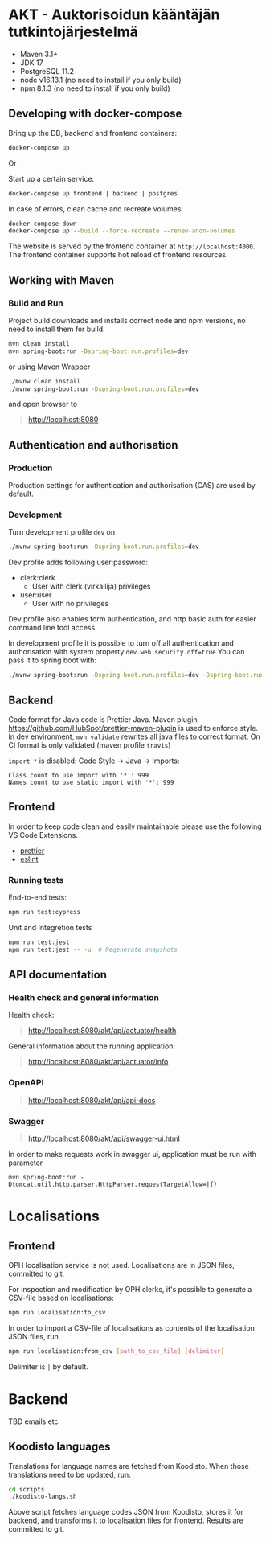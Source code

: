# AKT - Auktorisoidun kääntäjän tutkintojärjestelmä

- Maven 3.1+
- JDK 17
- PostgreSQL 11.2
- node v16.13.1 (no need to install if you only build)
- npm 8.1.3 (no need to install if you only build)

## Developing with docker-compose

Bring up the DB, backend and frontend containers:

```sh
docker-compose up
```

Or

Start up a certain service:

```sh
docker-compose up frontend | backend | postgres
```

In case of errors, clean cache and recreate volumes:

```sh
docker-compose down
docker-compose up --build --force-recreate --renew-anon-volumes
```

The website is served by the frontend container at `http://localhost:4000`. The frontend container supports hot reload
of frontend resources.

## Working with Maven

### Build and Run

Project build downloads and installs correct node and npm versions, no need to install them for build.

```sh
mvn clean install
mvn spring-boot:run -Dspring-boot.run.profiles=dev
```

or using Maven Wrapper

```sh
./mvnw clean install
./mvnw spring-boot:run -Dspring-boot.run.profiles=dev
```

and open browser to

> <http://localhost:8080>

## Authentication and authorisation

### Production

Production settings for authentication and authorisation (CAS) are used by default.

### Development

Turn development profile `dev` on

```sh
./mvnw spring-boot:run -Dspring-boot.run.profiles=dev
```

Dev profile adds following user:password:

- clerk:clerk
    - User with clerk (virkailija) privileges
- user:user
    - User with no privileges

Dev profile also enables form authentication, and http basic auth for easier command line tool access.

In development profile it is possible to turn off all authentication and authorisation with system
property `dev.web.security.off=true` You can pass it to spring boot with:

```sh
./mvnw spring-boot:run -Dspring-boot.run.profiles=dev -Dspring-boot.run.jvmArguments=-Ddev.web.security.off=true
```

## Backend

Code format for Java code is Prettier Java. Maven plugin https://github.com/HubSpot/prettier-maven-plugin is used to
enforce style. In dev environment, `mvn validate` rewrites all java files to correct format. On CI format is only
validated (maven profile `travis`)

`ìmport *` is disabled:
Code Style -> Java -> Imports:

```text
Class count to use import with '*': 999
Names count to use static import with '*': 999
```

## Frontend

In order to keep code clean and easily maintainable please use the following VS Code Extensions.

- [prettier]
- [eslint]

### Running tests

End-to-end tests:

```sh
npm run test:cypress
```

Unit and Integretion tests

```sh
npm run test:jest
npm run test:jest -- -u  # Regenerate snapshots
```

## API documentation

### Health check and general information

Health check:

> <http://localhost:8080/akt/api/actuator/health>

General information about the running application:

> <http://localhost:8080/akt/api/actuator/info>

### OpenAPI

> <http://localhost:8080/akt/api/api-docs>

### Swagger

> <http://localhost:8080/akt/api/swagger-ui.html>

In order to make requests work in swagger ui, application must be run with parameter

```
mvn spring-boot:run -Dtomcat.util.http.parser.HttpParser.requestTargetAllow=|{}
```

[prettier]: https://marketplace.visualstudio.com/items?itemName=esbenp.prettier-vscode

[eslint]: https://marketplace.visualstudio.com/items?itemName=dbaeumer.vscode-eslint

# Localisations

## Frontend

OPH localisation service is not used. Localisations are in JSON files, committed to git.

For inspection and modification by OPH clerks, it's possible to generate a CSV-file based on localisations:

```sh
npm run localisation:to_csv
```

In order to import a CSV-file of localisations as contents of the localisation JSON files, run

```sh
npm run localisation:from_csv [path_to_csv_file] [delimiter]
```

Delimiter is `|` by default.

# Backend

TBD emails etc

## Koodisto languages

Translations for language names are fetched from Koodisto. When those translations need to be updated, run:

```sh
cd scripts
./koodisto-langs.sh
```

Above script fetches language codes JSON from Koodisto, stores it for backend, and transforms it to localisation files
for frontend. Results are committed to git.
